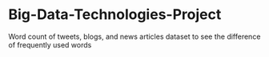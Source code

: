 # Big-Data-Technologies-Project
Word count of tweets, blogs, and news articles dataset to see the difference of frequently used words
